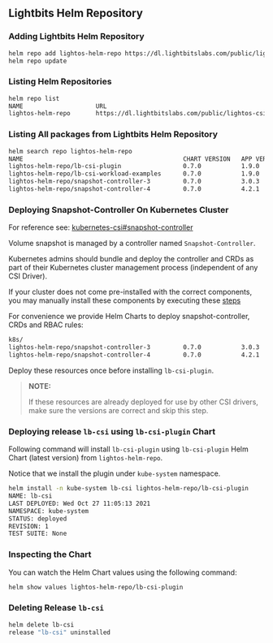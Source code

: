<div style="page-break-after: always;"></div>

## Lightbits Helm Repository

### Adding Lightbits Helm Repository

```bash
helm repo add lightos-helm-repo https://dl.lightbitslabs.com/public/lightos-csi/helm/charts/
helm repo update
```

### Listing Helm Repositories

```bash
helm repo list
NAME                    URL                                                         
lightos-helm-repo       https://dl.lightbitslabs.com/public/lightos-csi/helm/charts/
```

### Listing All packages from Lightbits Helm Repository

```bash
helm search repo lightos-helm-repo
NAME                                            CHART VERSION   APP VERSION     DESCRIPTION
lightos-helm-repo/lb-csi-plugin                 0.7.0           1.9.0           Helm Chart for LightOS CSI Plugin.
lightos-helm-repo/lb-csi-workload-examples      0.7.0           1.9.0           Helm Chart for LightOS CSI Workload Examples.
lightos-helm-repo/snapshot-controller-3         0.7.0           3.0.3           Deploy snapshot-controller for k8s version < v1.20
lightos-helm-repo/snapshot-controller-4         0.7.0           4.2.1           Deploy snapshot-controller for k8s version >= v1.20
```


### Deploying Snapshot-Controller On Kubernetes Cluster

For reference see: [kubernetes-csi#snapshot-controller](https://kubernetes-csi.github.io/docs/snapshot-controller.html#snapshot-controller)

Volume snapshot is managed by a controller named `Snapshot-Controller`.

Kubernetes admins should bundle and deploy the controller and CRDs as part of their Kubernetes cluster management process (independent of any CSI Driver).

If your cluster does not come pre-installed with the correct components, you may manually install these components by executing these [steps](https://kubernetes-csi.github.io/docs/snapshot-controller.html#deployment)

For convenience we provide Helm Charts to deploy snapshot-controller, CRDs and RBAC rules:

```bash
k8s/
lightos-helm-repo/snapshot-controller-3         0.7.0           3.0.3           Deploy snapshot-controller for k8s version < v1.20
lightos-helm-repo/snapshot-controller-4         0.7.0           4.2.1           Deploy snapshot-controller for k8s version >= v1.20
```

Deploy these resources once before installing `lb-csi-plugin`.

> **NOTE:**
>
> If these resources are already deployed for use by other CSI drivers, make sure the versions are correct and skip this step.

### Deploying release `lb-csi` using `lb-csi-plugin` Chart

Following command will install `lb-csi-plugin` using `lb-csi-plugin` Helm Chart (latest version) from `lightos-helm-repo`.

Notice that we install the plugin under `kube-system` namespace.

```bash
helm install -n kube-system lb-csi lightos-helm-repo/lb-csi-plugin
NAME: lb-csi
LAST DEPLOYED: Wed Oct 27 11:05:13 2021
NAMESPACE: kube-system
STATUS: deployed
REVISION: 1
TEST SUITE: None
```

### Inspecting the Chart

You can watch the Helm Chart values using the following command:

```bash
helm show values lightos-helm-repo/lb-csi-plugin 
```

### Deleting Release `lb-csi`

```bash
helm delete lb-csi 
release "lb-csi" uninstalled
```


